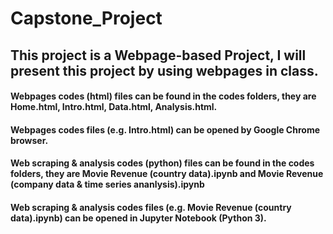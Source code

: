 # Capstone_Project
<h2> This project is a Webpage-based Project, I will present this project by using webpages in class.</h2>

<h4> Webpages codes (html) files can be found in the codes folders, they are Home.html, Intro.html, Data.html, Analysis.html.</h4>
<h4> Webpages codes files (e.g. Intro.html) can be opened by Google Chrome browser.</h4>

<h4> Web scraping & analysis codes (python) files can be found in the codes folders, they are Movie Revenue (country data).ipynb and Movie Revenue (company data & time series ananlysis).ipynb</h4>
<h4> Web scraping & analysis codes files (e.g. Movie Revenue (country data).ipynb) can be opened in Jupyter Notebook (Python 3).</h4>
